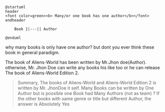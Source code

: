 ```plantuml

@startuml
header
<font color=green><b> Many/or one book has one author</b></font>
endheader

    Book }|---|| Author

@enduml

```

why many books is only have one author?
but dont you ever think these book in general paradigm.

The book of Aliens-World has been written by Mr.Jhon doe(Author).
otherwise, Mr. Jhon Doe can write any books his like too or he can release The book of Aliens-World Edition 2.

> Summary, The books of Aliens-World and Aliens-World Edition 2 is written by Mr. JhonDoe it self. Many Books can be written by One Author but is possible one Book had Many Authors (not as team) ?
> If the other books with same genre or title but different Author, the answer is Absolutely Yes
